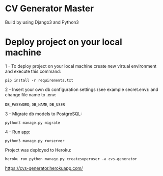# CV Generator Master
Build by using Django3 and Python3

# Deploy project on your local machine

1 - To deploy project on your local machine create new virtual environment and execute this command:

`pip install -r requirements.txt`

2 - Insert your own db configuration settings (see example secret.env):
and change file name to .env:

`DB_PASSWORD`,
`DB_NAME`,
`DB_USER`

3 - Migrate db models to PostgreSQL:

`python3 manage.py migrate`

4 - Run app:

`python3 manage.py runserver`

Project was deployed to Heroku:

`heroku run python manage.py createsuperuser -a cvs-generator`

https://cvs-generator.herokuapp.com/